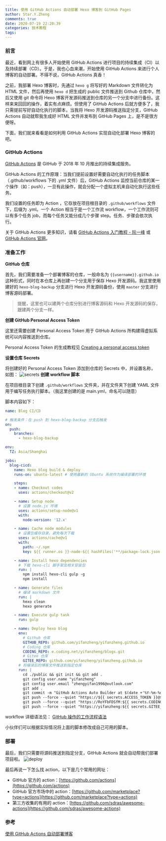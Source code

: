 ```yaml
---
title: 使用 GitHub Actions 自动部署 Hexo 博客到 GitHub Pages
author: Star.Y.Zheng
comments: true
date: 2020-07-19 22:20:39
categories: 技术教程
tags:
---
```


### 前言

最近，看到网上有很多人开始使用 GitHub Actions 进行项目的持续集成（CI）以及持续部署（CD）。于是，我也心血来潮，开始使用 GitHub Actions 来进行个人博客的自动部署。不得不说，GitHub Actions 真香！

之前，我部署 Hexo 博客时，先通过 `hexo g` 将写好的 Markdown 文件转化为 HTML 文件，然后再使用 `hexo d` 把生成的 public 文件推送到 Github 仓库中，然后又使用 git 命令将 Hexo 博客开发源码推送到仓库的另一个分支中进行备份。这样来来回回的操作，着实有点麻烦。但使用了 GitHub Actions 后就方便多了，我只需提前写好自动化执行的脚本，当我将 Hexo 开发源码推送指定分支，GitHub Actions 自动就帮我生成好 HTML 文件并发布到 GitHub Pages 上，是不是很方便呀。

下面，我们就来看看是如何利用  GitHub Actions 实现自动化部署 Hexo 博客的吧。

### GitHub Actions 
[GitHub Actions](https://github.com/features/actions) 是 GitHub 于 2018 年 10 月推出的持续集成服务。

GitHub Actions 的工作原理：当我们提前设置好需要自动化执行的任务脚本（.github/workflows 下的 .yml 文件）后，GitHub Actions 监控当前仓库的某一个操作（如：push），一旦有此操作，就会分配一个虚拟主机来自动化执行这些任务。

我们设置的任务即为 Action ，它存放在项目根目录的 `.github/workflows` 文件下，后缀为 .yml。一个 Action 相当于是一个工作流 workflow，一个工作流则可以有多个任务 job，而每个任务又能分成几个步骤 step。任务、步骤会依次执行。

关于 GitHub Actions 更多知识，请看 [GitHub Actions 入门教程 - 阮一峰](http://www.ruanyifeng.com/blog/2019/09/getting-started-with-github-actions.html) 或 [GitHub Actions 官网](https://github.com/features/actions)。

### 准备工作
**GitHub 仓库**

首先，我们需要准备一个部署博客的仓库，一般命名为 `{{username}}.github.io` 这种形式，同时在本仓库上再创建一个分支用于保存 Hexo 开发源码。我这里使用建好的 `hexo-blog-backup` 分支进行 Hexo 开发源码备份，使用 `master` 分支进行博客源码部署。

> 提醒，这里也可以建两个仓库分别进行博客源码和 Hexo 开发源码的保存，跟建两个分支一样。

**创建 GitHub Personal Access Token**

这里还需要创建 Personal Access Token  用于 GitHub Actions 所构建得虚拟系统可以内容推送到仓库。

Personal Access Token 的生成教程见 [Creating a personal access token](https://docs.github.com/cn/github/authenticating-to-github/creating-a-personal-access-token)

**设置仓库 Secrets**

将创建好的 Personal Access Token 添加到仓库的 Secrets 中，并设置名称， 如图：
![secrets](https://img-blog.csdnimg.cn/20200719212408637.png?x-oss-process=image/watermark,type_ZmFuZ3poZW5naGVpdGk,shadow_10,text_aHR0cHM6Ly9ibG9nLmNzZG4ubmV0L29zY2hpbmFfNDE3OTA5MDU=,size_16,color_FFFFFF,t_70)
**创建 workflow 脚本**

在项目根目录下创建 `.github/workflows` 文件夹，并在文件夹下创建 YAML 文件用于编写任务执行脚本。（我这里创建的是 main.yml，命名可以随意）

脚本内容如下：
```yml
name: Blog CI/CD

# 触发条件：在 push 到 hexo-blog-backup 分支后触发
on:
  push:
    branches: 
      - hexo-blog-backup

env:
  TZ: Asia/Shanghai

jobs:
  blog-cicd:
    name: Hexo blog build & deploy
    runs-on: ubuntu-latest # 使用最新的 Ubuntu 系统作为编译部署的环境

    steps:
    - name: Checkout codes
      uses: actions/checkout@v2

    - name: Setup node
      # 设置 node.js 环境
      uses: actions/setup-node@v1
      with:
        node-version: '12.x'

    - name: Cache node modules
      # 设置包缓存目录，避免每次下载
      uses: actions/cache@v1
      with:
        path: ~/.npm
        key: ${{ runner.os }}-node-${{ hashFiles('**/package-lock.json') }}

    - name: Install hexo dependencies
      # 下载 hexo-cli 脚手架及相关安装包
      run: |
        npm install hexo-cli gulp -g
        npm install

    - name: Generate files
      # 编译 markdown 文件
      run: |
        hexo clean
        hexo generate

    - name: Execute gulp task
      run: gulp

    - name: Deploy hexo blog
      env: 
        # Github 仓库
        GITHUB_REPO: github.com/yifanzheng/yifanzheng.github.io
        # Coding 仓库
        CODING_REPO: e.coding.net/yifanzheng/blogs.git
        # Gitee 仓库
        GITEE_REPO: github.com/yifanzheng/yifanzheng.github.io
      # 将编译后的博客文件推送到指定仓库
      run: |
        cd ./public && git init && git add .
        git config user.name "yifanzheng"
        git config user.email "zhengyifan1996@outlook.com"
        git add .
        git commit -m "GitHub Actions Auto Builder at $(date +'%Y-%m-%d %H:%M:%S')"
        git push --force --quiet "https://${{ secrets.ACCESS_TOKEN }}@$GITHUB_REPO" master:master
        git push --force --quiet "https://RoYFbFDSfM:${{ secrets.CODING_TOKEN }}@$CODING_REPO" master:master
        git push --force --quiet "https://yifanzheng:${{ secrets.GITEE_ACCESS_TOKEN }}@$GITEE_REPO" master:master
```
workflow 详细语法见： [GitHub 操作的工作流程语法](https://docs.github.com/cn/actions/reference/workflow-syntax-for-github-actions)

小伙伴们可以根据实际情况将上面的脚本修改成自己可用的脚本。

### 部署

最后，我们只需要将源码推送到指定分支，GitHub Actions 就会自动帮我们部署项目啦。
![deploy](https://img-blog.csdnimg.cn/20200719221322516.png?x-oss-process=image/watermark,type_ZmFuZ3poZW5naGVpdGk,shadow_10,text_aHR0cHM6Ly9ibG9nLmNzZG4ubmV0L29zY2hpbmFfNDE3OTA5MDU=,size_16,color_FFFFFF,t_70)

最后再说一下怎么找 action，以下是几个常用的网址：

- GitHub 官方的 action：[https://github.com/actions](https://github.com/actions)
- GitHub 官方市场中的 action：[https://github.com/marketplace?type=actions](https://github.com/marketplace?type=actions)
- 第三方收集的有用的 action：[https://github.com/sdras/awesome-actions](https://github.com/sdras/awesome-actions)

### 参考

[使用 GitHub Actions 自动部署博客](https://vuepress-theme-reco.recoluan.com/views/other/github-actions.html#%E8%AE%BE%E7%BD%AE-secrets)